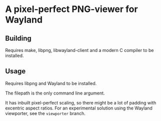 # A pixel-perfect PNG-viewer for Wayland

## Building

Requires make, libpng, libwayland-client and a modern C compiler to be installed.

## Usage

Requires libpng and Wayland to be installed.

The filepath is the only command line argument.

It has inbuilt pixel-perfect scaling, so there might be a lot of padding with excentric aspect ratios. For an experimental solution using the Wayland viewporter, see the `viewporter` branch.
